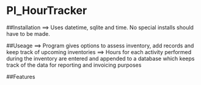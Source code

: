 # PI_HourTracker

##Installation
==> Uses datetime, sqlite and time.  No special installs should have to be made.

##Useage
==> Program gives options to assess inventory, add records and keep track of upcoming inventories
==> Hours for each activity performed during the inventory are entered and appended to a database which keeps track of the 
    data for reporting and invoicing purposes

##Features
